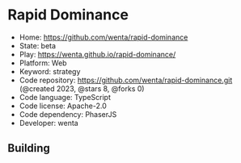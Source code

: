 # Rapid Dominance

- Home: https://github.com/wenta/rapid-dominance
- State: beta
- Play: https://wenta.github.io/rapid-dominance/
- Platform: Web
- Keyword: strategy
- Code repository: https://github.com/wenta/rapid-dominance.git (@created 2023, @stars 8, @forks 0)
- Code language: TypeScript
- Code license: Apache-2.0
- Code dependency: PhaserJS
- Developer: wenta

## Building

